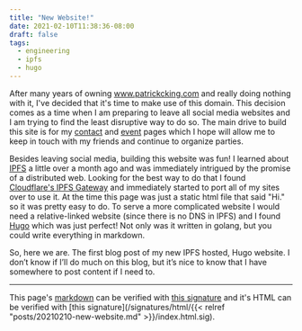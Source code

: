 ```yaml
---
title: "New Website!"
date: 2021-02-10T11:38:36-08:00
draft: false
tags:
  - engineering
  - ipfs
  - hugo
---
```


After many years of owning www.patrickcking.com and really doing nothing with it, I've decided that it's time to make use of this domain. This decision comes as a time when I am preparing to leave all social media websites and I am trying to find the least disruptive way to do so. The main drive to build this site is for my [contact](/contact) and [event](/event) pages which I hope will allow me to keep in touch with my friends and continue to organize parties.

Besides leaving social media, building this website was fun! I learned about [IPFS](https://ipfs.io) a little over a month ago and was immediately intrigued by the promise of a distributed web. Looking for the best way to do that I found [Cloudflare's IPFS Gateway](https://developers.cloudflare.com/distributed-web/ipfs-gateway) and immediately started to port all of my sites over to use it. At the time this page was just a static html file that said "Hi." so it was pretty easy to do. To serve a more complicated website I would need a relative-linked website (since there is no DNS in IPFS) and I found [Hugo](https://gohugo.io/) which was just perfect! Not only was it written in golang, but you could write everything in markdown.

So, here we are. The first blog post of my new IPFS hosted, Hugo website. I don’t know if I’ll do much on this blog, but it’s nice to know that I have somewhere to post content if I need to.


---
This page's [markdown](https://raw.githubusercontent.com/mr-mustash/patrickcking.com/master/hugo/content/posts/20210210-new-website.md) can be verified with [this signature](/signatures/markdown/posts/20210210-new-website.md.sig) and it's HTML can be verified with [this signature](/signatures/html/{{< relref "posts/20210210-new-website.md" >}}/index.html.sig).
